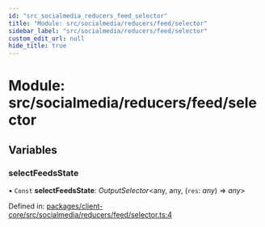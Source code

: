 ```yaml
---
id: "src_socialmedia_reducers_feed_selector"
title: "Module: src/socialmedia/reducers/feed/selector"
sidebar_label: "src/socialmedia/reducers/feed/selector"
custom_edit_url: null
hide_title: true
---
```


# Module: src/socialmedia/reducers/feed/selector

## Variables

### selectFeedsState

• `Const` **selectFeedsState**: *OutputSelector*<any, any, (`res`: *any*) => *any*\>

Defined in: [packages/client-core/src/socialmedia/reducers/feed/selector.ts:4](https://github.com/xr3ngine/xr3ngine/blob/673ad6a5f/packages/client-core/src/socialmedia/reducers/feed/selector.ts#L4)

